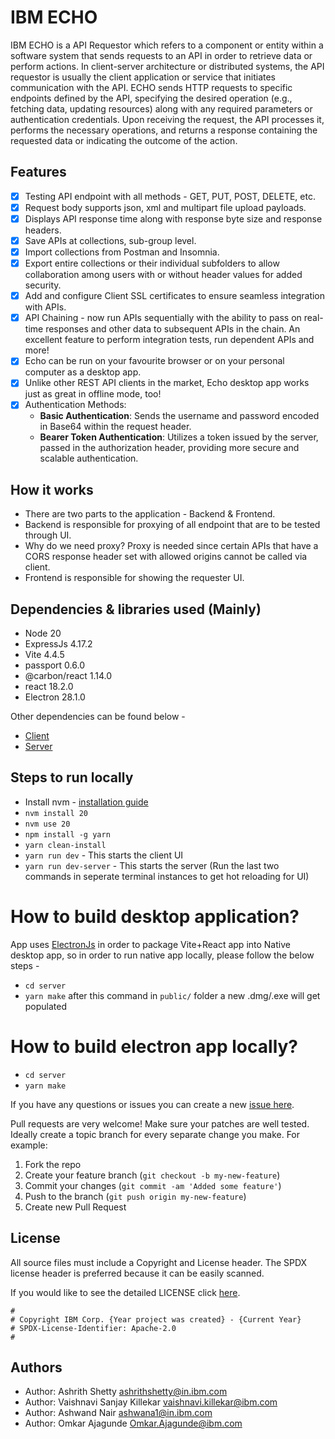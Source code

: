 <!-- This should be the location of the title of the repository, normally the short name -->
# IBM ECHO
IBM ECHO is a API Requestor which refers to a component or entity within a software system that sends requests to an API in order to retrieve data or perform actions. In client-server architecture or distributed systems, the API requestor is usually the client application or service that initiates communication with the API. ECHO sends HTTP requests to specific endpoints defined by the API, specifying the desired operation (e.g., fetching data, updating resources) along with any required parameters or authentication credentials. Upon receiving the request, the API processes it, performs the necessary operations, and returns a response containing the requested data or indicating the outcome of the action.

## Features
- [x]  Testing API endpoint with all methods - GET, PUT, POST, DELETE, etc.
- [x] Request body supports json, xml and multipart file upload payloads.
- [x]  Displays API response time along with response byte size and response headers.
- [x]  Save APIs at collections, sub-group level.
- [x]  Import collections from Postman and Insomnia.
- [x]  Export entire collections or their individual subfolders to allow collaboration among users with or without header values for added security.
- [x]  Add and configure Client SSL certificates to ensure seamless integration with APIs.
- [x]  API Chaining - now run APIs sequentially with the ability to pass on real-time responses and other data to subsequent APIs in the chain. An excellent feature to perform integration tests, run dependent APIs and more!
- [x]  Echo can be run on your favourite browser or on your personal computer as a desktop app.
- [x]  Unlike other REST API clients in the market, Echo desktop app works just as great in offline mode, too!
- [x]  Authentication Methods:
    - **Basic Authentication**: Sends the username and password encoded in Base64 within the request header.
    - **Bearer Token Authentication**: Utilizes a token issued by the server, passed in the authorization header, providing more secure and scalable authentication.

## How it works
- There are two parts to the application - Backend & Frontend.
- Backend is responsible for proxying of all endpoint that are to be tested through UI.
- Why do we need proxy? Proxy is needed since certain APIs that have a CORS response header set with allowed origins cannot be called via client.
- Frontend is responsible for showing the requester UI.

## Dependencies & libraries used (Mainly)
- Node 20
- ExpressJs 4.17.2
- Vite 4.4.5
- passport 0.6.0
- @carbon/react 1.14.0
- react 18.2.0
- Electron 28.1.0

Other dependencies can be found below - 
- [Client](https://github.ibm.com/Project-X/ECHO/blob/main/package.json)
- [Server](https://github.ibm.com/Project-X/ECHO/blob/main/server/package.json)


## Steps to run locally
- Install nvm - [installation guide](https://formulae.brew.sh/formula/nvm)
- `nvm install 20`
- `nvm use 20`
- `npm install -g yarn`
- `yarn clean-install`
- `yarn run dev` - This starts the client UI
- `yarn run dev-server` - This starts the server (Run the last two commands in seperate terminal instances to get hot reloading for UI)

# How to build desktop application?

App uses [ElectronJs](https://www.electronjs.org/) in order to package Vite+React app into Native desktop app, so in order to run native app locally, please follow the below steps - 
- `cd server`
- `yarn make` after this command in `public/` folder a new .dmg/.exe will get populated


# How to build electron app locally?

- `cd server`
- `yarn make`


<!-- Questions can be useful but optional, this gives you a place to say, "This is how to contact this project maintainers or create PRs -->
If you have any questions or issues you can create a new [issue here][issues].

Pull requests are very welcome! Make sure your patches are well tested.
Ideally create a topic branch for every separate change you make. For
example:

1. Fork the repo
2. Create your feature branch (`git checkout -b my-new-feature`)
3. Commit your changes (`git commit -am 'Added some feature'`)
4. Push to the branch (`git push origin my-new-feature`)
5. Create new Pull Request

## License

All source files must include a Copyright and License header. The SPDX license header is 
preferred because it can be easily scanned.

If you would like to see the detailed LICENSE click [here](LICENSE).

```text
#
# Copyright IBM Corp. {Year project was created} - {Current Year}
# SPDX-License-Identifier: Apache-2.0
#
```
## Authors

- Author: Ashrith Shetty <ashrithshetty@in.ibm.com>
- Author: Vaishnavi Sanjay Killekar <vaishnavi.killekar@ibm.com>
- Author: Ashwand Nair <ashwana1@in.ibm.com>
- Author: Omkar Ajagunde <Omkar.Ajagunde@ibm.com>

[issues]: https://github.com/IBM/repo-template/issues/new
